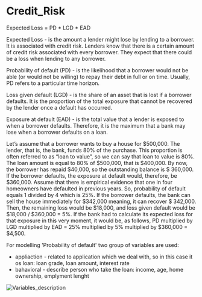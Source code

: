 # Credit_Risk


Expected Loss = PD * LGD * EAD


Expected Loss - is the amount a lender might lose by lending to a borrower. It is associated with credit risk.
                Lenders know that there is a certain amount of credit risk associated with every borrower. 
                They expect that there could be a loss when lending to any borrower.

Probability of default (PD) - is the likelihood that a borrower would not be able (or would not be willing) to repay
                              their debt in full or on time. Usually, PD refers to a particular time horizon.

Loss given default (LGD) - is the share of an asset that is lost if a borrower defaults. 
                           It is the proportion of the total exposure that cannot be recovered by the lender 
                           once a default has occurred.

Exposure at default (EAD) - is the total value that a lender is exposed to when a borrower defaults.
                            Therefore, it is the maximum that a bank may lose when a borrower defaults on a loan.
                            
                            
                            
Let’s assume that a borrower wants to buy a house for $500,000. The lender, that is, the bank, funds 80% of the purchase.
This proportion is often referred to as “loan to value”, so we can say that loan to value is 80%.
The loan amount is equal to 80% of $500,000, that is $400,000. 
By now, the borrower has repaid $40,000, so the outstanding balance is $ 360,000.
If the borrower defaults, the exposure at default would, therefore, be $360,000.
Assume that there is empirical evidence that one in four homeowners have defaulted in previous years.
So, probability of default equals 1 divided by 4 which is 25%.
If the borrower defaults, the bank can sell the house immediately for $342,000 meaning, it can recover $ 342,000. 
Then, the remaining loss would be $18,000, and loss given default would be $18,000 / $360,000 = 5%.
If the bank had to calculate its expected loss for that exposure in this very moment, 
it would be, as follows, PD multiplied by LGD multiplied by EAD = 25% multiplied by 5% multiplied by $360,000 = $4,500.                            
                            

For modelling 'Probability of default' two group of variables are used:
- appliaction - related to application which we deal with, so in this case it os loan: loan grade, 
                loan amount, interest rate
- bahavioral - describe person who take the loan: income, age, home ownership, emplyment lenght



![Variables_description](https://github.com/kamilbanas85/Credit_Risk/assets/53495965/ec61d968-3130-4992-ba24-f563809f90e9)
